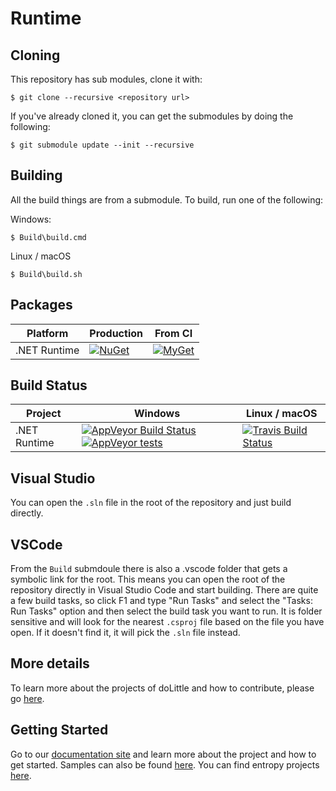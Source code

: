 # Runtime

## Cloning

This repository has sub modules, clone it with:

```shell
$ git clone --recursive <repository url>
```

If you've already cloned it, you can get the submodules by doing the following:

```shell
$ git submodule update --init --recursive
```

## Building

All the build things are from a submodule.
To build, run one of the following:

Windows:

```shell
$ Build\build.cmd
```

Linux / macOS

```shell
$ Build\build.sh
```

## Packages

| Platform | Production   | From CI  |
| ------- | ------- | ------ |
| .NET Runtime | [![NuGet](https://img.shields.io/nuget/v/dolittle.Runtime.Events.svg)](https://www.nuget.org/packages?q=dolittle.Runtime) | [![MyGet](https://img.shields.io/myget/dolittle/vpre/dolittle.Runtime.Events.svg)](https://www.myget.org/gallery/dolittle) |

## Build Status

| Project | Windows | Linux / macOS |
| -------- | ------ | ------------- |
| .NET Runtime | [![AppVeyor Build Status](https://ci.appveyor.com/api/projects/status/83b4tlt2euskb582?svg=true)](https://ci.appveyor.com/project/Dolittle/dotnet-runtime) [![AppVeyor tests](https://img.shields.io/appveyor/tests/Dolittle/dotnet-runtime.svg)]() | [![Travis Build Status](https://travis-ci.org/dolittle/DotNET.Runtime.svg?branch=master)](https://travis-ci.org/dolittle/DotNET.Runtime) |

## Visual Studio

You can open the `.sln` file in the root of the repository and just build directly.

## VSCode

From the `Build` submdoule there is also a .vscode folder that gets a symbolic link for the root. This means you can open the
root of the repository directly in Visual Studio Code and start building. There are quite a few build tasks, so click F1 and type "Run Tasks" and select the "Tasks: Run Tasks"
option and then select the build task you want to run. It is folder sensitive and will look for the nearest `.csproj` file based on the file you have open.
If it doesn't find it, it will pick the `.sln` file instead.

## More details

To learn more about the projects of doLittle and how to contribute, please go [here](https://github.com/dolittle/Home).

## Getting Started

Go to our [documentation site](http://www.dolittle.io) and learn more about the project and how to get started.
Samples can also be found [here](https://github.com/doLittle-Samples).
You can find entropy projects [here](https://github.com/doLittle-Entropy).
